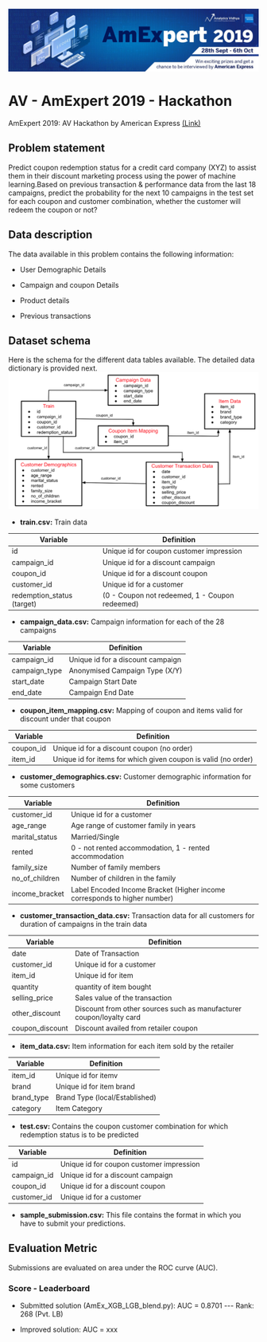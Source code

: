 ![](/images/AmEx_logo.png)


# AV - AmExpert 2019 - Hackathon


AmExpert 2019: AV Hackathon by American Express [(Link)](http://datahack.analyticsvidhya.com/contest/amexpert-2019-machine-learning-hackathon/)


## Problem statement


Predict coupon redemption status for a credit card company (XYZ) to assist them in their discount marketing process using the power of machine learning.Based on previous transaction & performance data from the last 18 campaigns, predict the probability for the next 10 campaigns in the test set for each coupon and customer combination, whether the customer will redeem the coupon or not?





## Data description


The data available in this problem contains the following information: 

* User Demographic Details

* Campaign and coupon Details

* Product details

* Previous transactions




## Dataset schema

Here is the schema for the different data tables available. The detailed data dictionary is provided next.
![](/images/amex19_fig1.png)




* __train.csv:__ Train data


Variable | Definition
-------- | ----------
id	| Unique id for coupon customer impression
campaign_id	| Unique id for a discount campaign
coupon_id	| Unique id for a discount coupon
customer_id	| Unique id for a customer
redemption_status	(target) | (0 - Coupon not redeemed, 1 - Coupon redeemed)




* __campaign_data.csv:__ Campaign information for each of the 28 campaigns


Variable | Definition
-------- | ----------
campaign_id	| Unique id for a discount campaign
campaign_type	| Anonymised Campaign Type (X/Y)
start_date	| Campaign Start Date
end_date	| Campaign End Date




* __coupon_item_mapping.csv:__ Mapping of coupon and items valid for discount under that coupon


Variable |	Definition
-------- | ----------
coupon_id	| Unique id for a discount coupon (no order)
item_id |	Unique id for items for which given coupon is valid (no order)




* __customer_demographics.csv:__ Customer demographic information for some customers


Variable	| Definition
-------- | ----------
customer_id	| Unique id for a customer
age_range	| Age range of customer family in years
marital_status	| Married/Single
rented	| 0 - not rented accommodation, 1 - rented accommodation
family_size	| Number of family members
no_of_children	| Number of children in the family
income_bracket	| Label Encoded Income Bracket (Higher income corresponds to higher number)



* __customer_transaction_data.csv:__ Transaction data for all customers for duration of campaigns in the train data


Variable |	Definition
-------- | ----------
date	| Date of Transaction
customer_id	| Unique id for a customer
item_id |	Unique id for item
quantity |	quantity of item bought
selling_price	| Sales value of the transaction
other_discount	| Discount from other sources such as manufacturer coupon/loyalty card
coupon_discount	| Discount availed from retailer coupon



* __item_data.csv:__ Item information for each item sold by the retailer


Variable	| Definition
-------- | ----------
item_id	| Unique id for itemv
brand |	Unique id for item brand
brand_type |	Brand Type (local/Established)
category |	Item Category



* __test.csv:__ Contains the coupon customer combination for which redemption status is to be predicted


Variable	| Definition
-------- | ----------
id |	Unique id for coupon customer impression
campaign_id	| Unique id for a discount campaign
coupon_id |	Unique id for a discount coupon
customer_id	| Unique id for a customer


* __sample_submission.csv:__ This file contains the format in which you have to submit your predictions.



## Evaluation Metric

Submissions are evaluated on area under the ROC curve (AUC). 


### Score - Leaderboard

* Submitted solution (AmEx_XGB_LGB_blend.py): AUC = 0.8701 --- Rank: 268 (Pvt. LB)

* Improved solution: AUC = xxx
